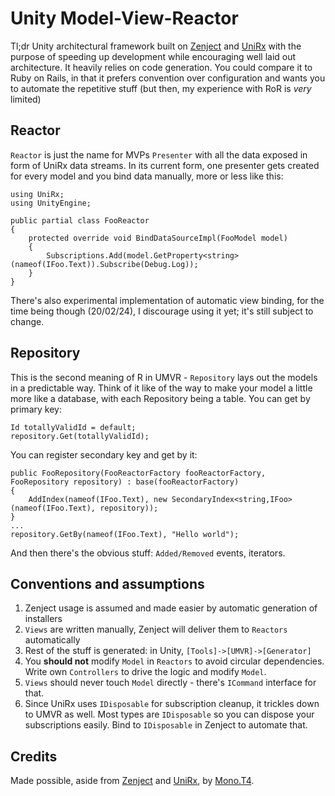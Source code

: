 # Unity Model-View-Reactor

Tl;dr Unity architectural framework built on [Zenject](https://github.com/Mathijs-Bakker/Extenject) and [UniRx](https://github.com/neuecc/UniRx) with the purpose of speeding up development while encouraging well laid out architecture. It heavily relies on code generation. You could compare it to Ruby on Rails, in that it prefers convention over configuration and wants you to automate the repetitive stuff (but then, my experience with RoR is _very_ limited)

## Reactor
`Reactor` is just the name for MVPs `Presenter` with all the data exposed in form of UniRx data streams. In its current form, one presenter gets created for every model and you bind data manually, more or less like this:

```
using UniRx;
using UnityEngine;

public partial class FooReactor
{
	protected override void BindDataSourceImpl(FooModel model)
	{
		Subscriptions.Add(model.GetProperty<string>(nameof(IFoo.Text)).Subscribe(Debug.Log));
	}
}
```

There's also experimental implementation of automatic view binding, for the time being though (20/02/24), I discourage using it yet; it's still subject to change.

## Repository
This is the second meaning of R in UMVR - `Repository` lays out the models in a predictable way. Think of it like of the way to make your model a little more like a database, with each Repository being a table.
You can get by primary key:
```
Id totallyValidId = default;
repository.Get(totallyValidId);
```

You can register secondary key and get by it:
```
public FooRepository(FooReactorFactory fooReactorFactory, FooRepository repository) : base(fooReactorFactory)
{
	AddIndex(nameof(IFoo.Text), new SecondaryIndex<string,IFoo>(nameof(IFoo.Text), repository));
}
...
repository.GetBy(nameof(IFoo.Text), "Hello world");
```

And then there's the obvious stuff: `Added/Removed` events, iterators.

## Conventions and assumptions

1. Zenject usage is assumed and made easier by automatic generation of installers
2. `Views` are written manually, Zenject will deliver them to `Reactors` automatically
3. Rest of the stuff is generated: in Unity, `[Tools]->[UMVR]->[Generator]`
4. You **should not** modify `Model` in `Reactors` to avoid circular dependencies. Write own `Controllers` to drive the logic and modify `Model`.
5. `Views` should never touch `Model` directly - there's `ICommand` interface for that.
6. Since UniRx uses `IDisposable` for subscription cleanup, it trickles down to UMVR as well. Most types are `IDisposable` so you can dispose your subscriptions easily. Bind to `IDisposable` in Zenject to automate that.

## Credits

Made possible, aside from [Zenject](https://github.com/Mathijs-Bakker/Extenject) and [UniRx](https://github.com/neuecc/UniRx), by [Mono.T4](https://github.com/mono/t4).

